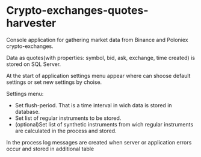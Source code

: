 # Crypto-exchanges-quotes-harvester
<p>Console application for gathering market data from Binance and Poloniex crypto-exchanges.</p>
<p>Data as quotes(with properties: symbol, bid, ask, exchange, time created) is stored on SQL Server.</p>
<p>At the start of application settings menu appear where can shoose default settings or set new settings by choise.</p>
<p>Settings menu:
<ul>
  <li>Set flush-period. That is a time interval in wich data is stored in database.</li>
  <li>Set list of regular instruments to be stored.</li>
  <li>(optional)Set list of synthetic instruments from wich regular instruments are calculated in the process and stored.</li>
</ul>
</p>
<p>In the process log messages are created when server or application errors occur and stored in additional table</p>

